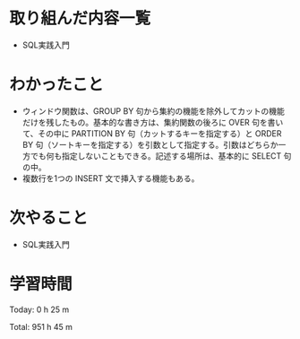 # 取り組んだ内容一覧
- SQL実践入門

# わかったこと
- ウィンドウ関数は、GROUP BY 句から集約の機能を除外してカットの機能だけを残したもの。基本的な書き方は、集約関数の後ろに OVER 句を書いて、その中に PARTITION BY 句（カットするキーを指定する）と ORDER BY 句（ソートキーを指定する）を引数として指定する。引数はどちらか一方でも何も指定しないこともできる。記述する場所は、基本的に SELECT 句の中。
- 複数行を1つの INSERT 文で挿入する機能もある。

# 次やること
- SQL実践入門

# 学習時間
Today: 0 h 25 m

Total: 951 h 45 m
